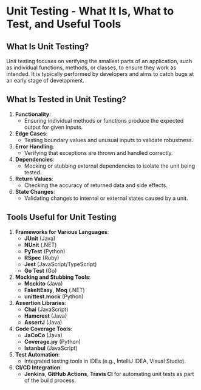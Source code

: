 # Unit Testing - What It Is, What to Test, and Useful Tools

## What Is Unit Testing?
Unit testing focuses on verifying the smallest parts of an application, such as individual functions, methods, or classes, to ensure they work as intended. It is typically performed by developers and aims to catch bugs at an early stage of development.

## What Is Tested in Unit Testing?
1. **Functionality**:
   - Ensuring individual methods or functions produce the expected output for given inputs.
2. **Edge Cases**:
   - Testing boundary values and unusual inputs to validate robustness.
3. **Error Handling**:
   - Verifying that exceptions are thrown and handled correctly.
4. **Dependencies**:
   - Mocking or stubbing external dependencies to isolate the unit being tested.
5. **Return Values**:
   - Checking the accuracy of returned data and side effects.
6. **State Changes**:
   - Validating changes to internal or external states caused by a unit.

## Tools Useful for Unit Testing
1. **Frameworks for Various Languages**:
   - **JUnit** (Java)
   - **NUnit** (.NET)
   - **PyTest** (Python)
   - **RSpec** (Ruby)
   - **Jest** (JavaScript/TypeScript)
   - **Go Test** (Go)
2. **Mocking and Stubbing Tools**:
   - **Mockito** (Java)
   - **FakeItEasy**, **Moq** (.NET)
   - **unittest.mock** (Python)
3. **Assertion Libraries**:
   - **Chai** (JavaScript)
   - **Hamcrest** (Java)
   - **AssertJ** (Java)
4. **Code Coverage Tools**:
   - **JaCoCo** (Java)
   - **Coverage.py** (Python)
   - **Istanbul** (JavaScript)
5. **Test Automation**:
   - Integrated testing tools in IDEs (e.g., IntelliJ IDEA, Visual Studio).
6. **CI/CD Integration**:
   - **Jenkins**, **GitHub Actions**, **Travis CI** for automating unit tests as part of the build process.
